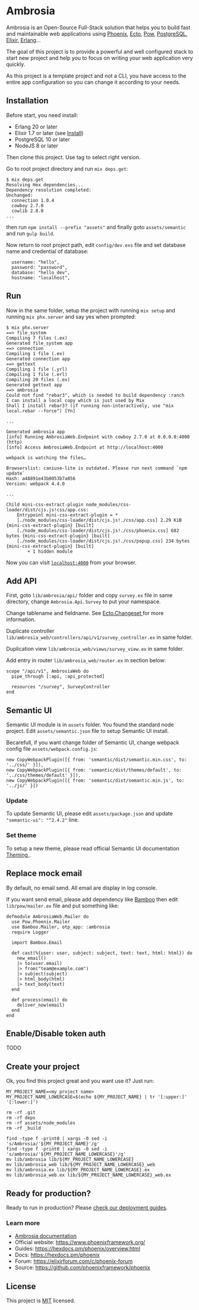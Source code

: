 # Ambrosia

Ambrosia is an Open-Source Full-Stack solution that helps you to build fast and maintainable web applications using
[Phoenix](https://www.phoenixframework.org), [Ecto](https://github.com/elixir-ecto/ecto), [Pow](https://powauth.com),
[PostgreSQL](https://www.postgresql.org), [Elixir](https://elixir-lang.org), [Erlang](https://www.erlang.org)...

The goal of this project is to provide a powerful and well configured stack to start new project and help you to focus
on writing your web application very quickly.

As this project is a template project and not a CLI, you have access to the entire app configuration so you can change
it according to your needs.

## Installation

Before start, you need install:
 * Erlang 20 or later
 * Elixir 1.7 or later (see [Install](https://elixir-lang.org/install.html))
 * PostgreSQL 10 or later
 * NodeJS 8 or later

Then clone this project. Use tag to select right version.

Go to root project directory and run `mix deps.get`:
```
$ mix deps.get
Resolving Hex dependencies...
Dependency resolution completed:
Unchanged:
  connection 1.0.4
  cowboy 2.7.0
  cowlib 2.8.0
...
```
then run `npm install --prefix "assets"` and finally goto `assets/semantic` and run `gulp build`.

Now return to root project path, edit `config/dev.exs` file and set database name and credential of database:
```
  username: "hello",
  password: "password",
  database: "hello_dev",
  hostname: "localhost",
```

## Run

Now in the same folder, setup the project with running `mix setup` and running `mix phx.server` and say yes when
prompted:
```
$ mix phx.server
==> file_system
Compiling 7 files (.ex)
Generated file_system app
==> connection
Compiling 1 file (.ex)
Generated connection app
==> gettext
Compiling 1 file (.yrl)
Compiling 1 file (.erl)
Compiling 20 files (.ex)
Generated gettext app
==> ambrosia
Could not find "rebar3", which is needed to build dependency :ranch
I can install a local copy which is just used by Mix
Shall I install rebar3? (if running non-interactively, use "mix local.rebar --force") [Yn]

...

Generated ambrosia app
[info] Running AmbrosiaWeb.Endpoint with cowboy 2.7.0 at 0.0.0.0:4000 (http)
[info] Access AmbrosiaWeb.Endpoint at http://localhost:4000

webpack is watching the files…

Browserslist: caniuse-lite is outdated. Please run next command `npm update`
Hash: a48891e43b0053b7a056
Version: webpack 4.4.0

...

Child mini-css-extract-plugin node_modules/css-loader/dist/cjs.js!css/app.css:
    Entrypoint mini-css-extract-plugin = *
    [./node_modules/css-loader/dist/cjs.js!./css/app.css] 2.29 KiB {mini-css-extract-plugin} [built]
    [./node_modules/css-loader/dist/cjs.js!./css/phoenix.css] 682 bytes {mini-css-extract-plugin} [built]
    [./node_modules/css-loader/dist/cjs.js!./css/popup.css] 234 bytes {mini-css-extract-plugin} [built]
        + 1 hidden module
```

Now you can visit [`localhost:4000`](http://localhost:4000) from your browser.

## Add API

First, goto `lib/ambrosia/api/` folder and copy `survey.ex` file in same directory, change `Ambrosia.Api.Survey` to put
your namespace.

Change tablename and fieldname. See [Ecto.Changeset ](https://hexdocs.pm/ecto/Ecto.Changeset.html) for more information.

Duplicate controller `lib/ambrosia_web/controllers/api/v1/survey_controller.ex` in same folder.

Duplication view `lib/ambrosia_web/views/survey_view.ex` in same folder.

Add entry in router `lib/ambrosia_web/router.ex` in section below:
```
scope "/api/v1", AmbrosiaWeb do
  pipe_through [:api, :api_protected]

  resources "/survey", SurveyController
end
```

## Semantic UI

Semantic UI module is in `assets` folder. You found the standard node project. Edit `assets/semantic.json` file to
setup Semantic UI install.

Becarefull, if you want change folder of Semantic UI, change webpack config file `assets/webpack.config.js`:
```
new CopyWebpackPlugin([{ from: 'semantic/dist/semantic.min.css', to: '../css/' }]),
new CopyWebpackPlugin([{ from: 'semantic/dist/themes/default', to: '../css/themes/default' }]),
new CopyWebpackPlugin([{ from: 'semantic/dist/semantic.min.js', to: '../js/' }])
```

### Update

To update Semantic UI, please edit `assets/package.json` and update `"semantic-ui": "^2.4.2"` line.

### Set theme

To setup a new theme, please read official Semantic UI documentation
[Theming ](https://semantic-ui.com/usage/theming.html).

## Replace mock email

By default, no email send. All email are display in log console.

If you want send email, please add dependency like [Bamboo](https://github.com/thoughtbot/bamboo) then edit
`lib/pow/mailer.ex` file and put something like:
```
defmodule AmbrosiaWeb.Mailer do
  use Pow.Phoenix.Mailer
  use Bamboo.Mailer, otp_app: :ambrosia
  require Logger

  import Bamboo.Email

  def cast(%{user: user, subject: subject, text: text, html: html}) do
    new_email()
    |> to(user.email)
    |> from("team@example.com")
    |> subject(subject)
    |> html_body(html)
    |> text_body(text)
  end

  def process(email) do
    deliver_now(email)
  end
end
```

## Enable/Disable token auth

TODO

## Create your project

Ok, you find this project great and you want use it? Just run:
```
MY_PROJECT_NAME=<my project name>
MY_PROJECT_NAME_LOWERCASE=$(echo ${MY_PROJECT_NAME} | tr '[:upper:]' '[:lower:]')

rm -rf .git
rm -rf deps
rm -rf assets/node_modules
rm -rf _build

find -type f -print0 | xargs -0 sed -i 's/Ambrosia/'${MY_PROJECT_NAME}'/g'
find -type f -print0 | xargs -0 sed -i 's/ambrosia/'${MY_PROJECT_NAME_LOWERCASE}'/g'
mv lib/ambrosia lib/${MY_PROJECT_NAME_LOWERCASE}
mv lib/ambrosia_web lib/${MY_PROJECT_NAME_LOWERCASE}_web
mv lib/ambrosia.ex lib/${MY_PROJECT_NAME_LOWERCASE}.ex
mv lib/ambrosia_web.ex lib/${MY_PROJECT_NAME_LOWERCASE}_web.ex
```

## Ready for production?

Ready to run in production? Please [check our deployment guides](https://hexdocs.pm/phoenix/deployment.html).

### Learn more

  * [Ambrosia documentation](./DOCUMENTATION.md)
  * Official website: https://www.phoenixframework.org/
  * Guides: https://hexdocs.pm/phoenix/overview.html
  * Docs: https://hexdocs.pm/phoenix
  * Forum: https://elixirforum.com/c/phoenix-forum
  * Source: https://github.com/phoenixframework/phoenix

## License

This project is [MIT](./LICENSE.md) licensed.
